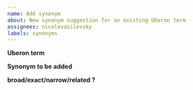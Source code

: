```yaml
---
name: Add synonym
about: New synonym suggestion for an existing Uberon term
assignees: nicolevasilevsky
labels: synonyms
---
```


**Uberon term**


**Synonym to be added**


**broad/exact/narrow/related ?**


